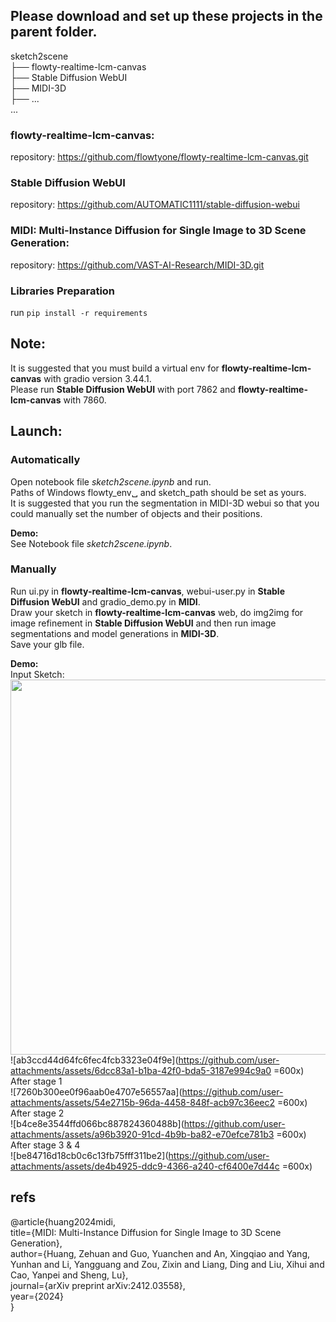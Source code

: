 ## Please download and set up these projects in the parent folder.

sketch2scene  
├── flowty-realtime-lcm-canvas  
├── Stable Diffusion WebUI  
├── MIDI-3D  
├── ...  
...  

### flowty-realtime-lcm-canvas: 
repository: https://github.com/flowtyone/flowty-realtime-lcm-canvas.git  

### Stable Diffusion WebUI
repository: https://github.com/AUTOMATIC1111/stable-diffusion-webui  

### MIDI: Multi-Instance Diffusion for Single Image to 3D Scene Generation: 
repository: https://github.com/VAST-AI-Research/MIDI-3D.git  

### Libraries Preparation
run `pip install -r requirements`  

## Note:
It is suggested that you must build a virtual env for **flowty-realtime-lcm-canvas** with gradio version 3.44.1.  
Please run **Stable Diffusion WebUI** with port 7862 and **flowty-realtime-lcm-canvas** with 7860.  

## Launch:
### Automatically
Open notebook file _sketch2scene.ipynb_ and run.  
Paths of Windows flowty_env␣ and sketch_path should be set as yours.  
It is suggested that you run the segmentation in MIDI-3D webui so that you could manually set the number of objects and their positions.  

**Demo:**  
See Notebook file _sketch2scene.ipynb_.  

### Manually
Run ui.py in **flowty-realtime-lcm-canvas**, webui-user.py in **Stable Diffusion WebUI** and gradio_demo.py in **MIDI**.  
Draw your sketch in **flowty-realtime-lcm-canvas** web, do img2img for image refinement in **Stable Diffusion WebUI** and then run image segmentations and model generations in **MIDI-3D**.  
Save your glb file.

**Demo:**  
Input Sketch:    
<img src="https://github.com/user-attachments/assets/6dcc83a1-b1ba-42f0-bda5-3187e994c9a0"  width="600" />
![ab3ccd44d64fc6fec4fcb3323e04f9e](https://github.com/user-attachments/assets/6dcc83a1-b1ba-42f0-bda5-3187e994c9a0 =600x)  
After stage 1  
![7260b300ee0f96aab0e4707e56557aa](https://github.com/user-attachments/assets/54e2715b-96da-4458-848f-acb97c36eec2 =600x)  
After stage 2  
![b4ce8e3544ffd066bc887824360488b](https://github.com/user-attachments/assets/a96b3920-91cd-4b9b-ba82-e70efce781b3 =600x)  
After stage 3 & 4  
![be84716d18cb0c6c13fb75fff311be2](https://github.com/user-attachments/assets/de4b4925-ddc9-4366-a240-cf6400e7d44c =600x)  


## refs
@article{huang2024midi,  
  title={MIDI: Multi-Instance Diffusion for Single Image to 3D Scene Generation},  
  author={Huang, Zehuan and Guo, Yuanchen and An, Xingqiao and Yang, Yunhan and Li, Yangguang and Zou, Zixin and Liang, Ding and Liu, Xihui and Cao, Yanpei and Sheng, Lu},  
  journal={arXiv preprint arXiv:2412.03558},  
  year={2024}  
}

